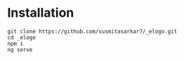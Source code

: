# Installation
```console
git clone https://github.com/susmitasarkar7/_elogo.git
cd _elogo
npm i
ng serve
```